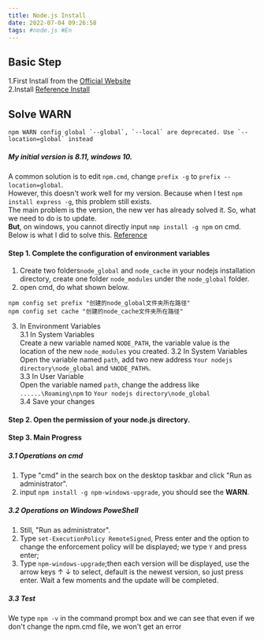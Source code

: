 ```yaml
---
title: Node.js Install
date: 2022-07-04 09:26:58
tags: #node.js #En
---
```


## Basic Step  
1.First Install from the [Official Website](https://nodejs.org/en/)  
2.Install [Reference Install](https://blog.csdn.net/Small_Yogurt/article/details/104968169)  

## Solve WARN 
```npm WARN config global `--global`, `--local` are deprecated. Use `--location=global` instead ``` 
##### My initial version is 8.11, windows 10.  

A common solution is to edit `npm.cmd`, change `prefix -g` to `prefix --location=global`.  
However, this doesn't work well for my version. Because when I test `npm install express -g`, this problem still exists.  
The main problem is the version, the new ver has already solved it. So, what we need to do is to update.  
**But**, on windows, you cannot directly input `nmp install -g npm` on cmd.  
Below is what I did to solve this. [Reference](https://blog.csdn.net/m0_59751822/article/details/125229851?spm=1001.2014.3001.5502)  
#### Step 1. Complete the configuration of environment variables  
1.  Create two folders`node_global` and `node_cache` in your nodejs installation directory, create one folder `node_modules` under the `node_global` folder.  
2. open cmd, do what shown below.
```
npm config set prefix "创建的node_global文件夹所在路径"  
npm config set cache "创建的node_cache文件夹所在路径"  
```  

3. In Environment Variables  
3.1 In System Variables  
Create a new variable named `NODE_PATH`, the variable value  is the location of the new `node_modules` you created.
3.2 In System Variables  
Open the variable named  `path`, add two new address `Your nodejs directory\node_global` and `%NODE_PATH%`.  
3.3 In User Variable  
Open the variable named  `path`, change the address like `......\Roaming\npm` to `Your nodejs directory\node_global`  
3.4 Save your changes  
#### Step 2. Open the permission of your node.js  directory.  
#### Step 3. Main Progress  
##### 3.1  Operations on cmd  
1. Type "cmd" in the search box on the desktop taskbar and click "Run as administrator".
2. input `npm install -g npm-windows-upgrade`, you should see the **WARN**.  

##### 3.2 Operations on Windows PoweShell  
1. Still, "Run as administrator".
2. Type `set-ExecutionPolicy RemoteSigned`, Press enter and the option to change the enforcement policy will be displayed; we type `Y` and press enter; 
3. Type `npm-windows-upgrade`;then each version will be displayed, use the arrow keys ↑ ↓ to select, default is the newest version, so just press enter. Wait a few moments and the update will be completed.

##### 3.3 Test  
We type `npm -v` in the command prompt box and we can see that even if we don't change the npm.cmd file, we won't get an error